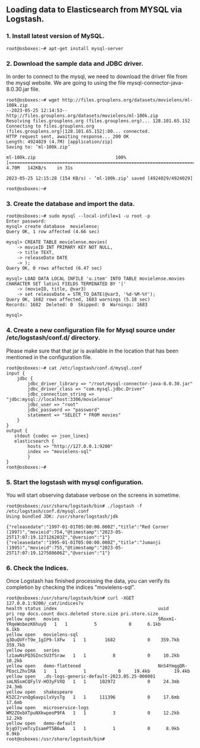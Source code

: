 ## Loading data to Elasticsearch from MYSQL via Logstash.


### 1. Install latest version of MySQL.

```
root@osboxes:~# apt-get install mysql-server
```

### 2. Download the sample data and JDBC driver.

In order to connect to the mysql, we need to download the driver file from the mysql website. We are going to using the file mysql-connector-java-8.0.30.jar file. 

```
root@osboxes:~# wget http://files.grouplens.org/datasets/movielens/ml-100k.zip
--2023-05-25 12:14:53--  http://files.grouplens.org/datasets/movielens/ml-100k.zip
Resolving files.grouplens.org (files.grouplens.org)... 128.101.65.152
Connecting to files.grouplens.org (files.grouplens.org)|128.101.65.152|:80... connected.
HTTP request sent, awaiting response... 200 OK
Length: 4924029 (4.7M) [application/zip]
Saving to: ‘ml-100k.zip’

ml-100k.zip                              100%[================================================================================>]   4.70M   142KB/s    in 31s

2023-05-25 12:15:28 (154 KB/s) - ‘ml-100k.zip’ saved [4924029/4924029]

root@osboxes:~#
```

### 3. Create the database and import the data.

```
root@osboxes:~# sudo mysql --local-infile=1 -u root -p
Enter password:
mysql> create database  movielense;
Query OK, 1 row affected (4.66 sec)

mysql> CREATE TABLE movielense.movies(
    -> movieID INT PRIMARY KEY NOT NULL,
    -> title TEXT,
    -> releaseDate DATE
    -> );
Query OK, 0 rows affected (6.47 sec)

mysql> LOAD DATA LOCAL INFILE 'u.item' INTO TABLE movielense.movies CHARACTER SET latin1 FIELDS TERMINATED BY '|'
    -> (movieID, title, @var3)
    -> set releaseDate = STR_TO_DATE(@var3, '%d-%M-%Y');
Query OK, 1682 rows affected, 1683 warnings (5.18 sec)
Records: 1682  Deleted: 0  Skipped: 0  Warnings: 1683

mysql>
```


### 4. Create a new configuration file for Mysql source under /etc/logstash/conf.d/ directory.

Please make sure that that jar is available in the location that has been mentioned in the configuration file.
```
root@osboxes:~# cat /etc/logstash/conf.d/mysql.conf
input {
    jdbc {
        jdbc_driver_library => "/root/mysql-connector-java-8.0.30.jar"
        jdbc_driver_class => "com.mysql.jdbc.Driver"
        jdbc_connection_string => "jdbc:mysql://localhost:3306/movielense"
        jdbc_user => "root"
        jdbc_password => "password"
        statement => "SELECT * FROM movies"
    }
}
output {
   stdout {codec => json_lines}
   elasticsearch {
        hosts => "http://127.0.0.1:9200"
        index => "movielens-sql"
        }
}
root@osboxes:~#
```

### 5. Start the logstash with mysql configuration.

You will start observing database verbose on the screens in sometime.
```
root@osboxes:/usr/share/logstash/bin# ./logstash -f /etc/logstash/conf.d/mysql.conf
Using bundled JDK: /usr/share/logstash/jdk

{"releasedate":"1997-01-01T05:00:00.000Z","title":"Red Corner (1997)","movieid":754,"@timestamp":"2023-05-25T17:07:19.127126203Z","@version":"1"}
{"releasedate":"1995-01-01T05:00:00.000Z","title":"Jumanji (1995)","movieid":755,"@timestamp":"2023-05-25T17:07:19.127508606Z","@version":"1"}
```

### 6. Check the Indices.
Once Logstash has finished processing the data, you can verify its completion by checking the indices "movielens-sql".
```
root@osboxes:/usr/share/logstash/bin# curl -XGET 127.0.0.1:9200/_cat/indices?v
health status index                                      uuid                   pri rep docs.count docs.deleted store.size pri.store.size
yellow open   movies                                     5Roxm1-YRqeWobezK6huyQ   1   1          5            0      6.1kb          6.1kb
yellow open   movielens-sql                              q3DuQVFrT9e_1gIP9-lXFw   1   1       1682            0    359.7kb        359.7kb
yellow open   series                                     lz1awNsPQ3GInc5U3fSraw   1   1          8            0     10.2kb         10.2kb
yellow open   demo-flattened                             NnS4YmqgQR-PEocLZhvIRA   1   1          1            0     19.4kb         19.4kb
yellow open   .ds-logs-generic-default-2023.05.25-000001 smLN5smCQFylV-HO3yFVXQ   1   1     102972            0     24.3mb         24.3mb
yellow open   shakespeare                                K5ZC2rvnQg6avpilxVysTg   1   1     111396            0     17.6mb         17.6mb
yellow open   microservice-logs                          WM2ZOxbXTpuNXkwpeoP9FA   1   1          3            0     12.2kb         12.2kb
yellow open   demo-default                               bjqO7jvmTcyIsamPT5B6wA   1   1          1            0      8.9kb          8.9kb
root@osboxes:/usr/share/logstash/bin#
```
